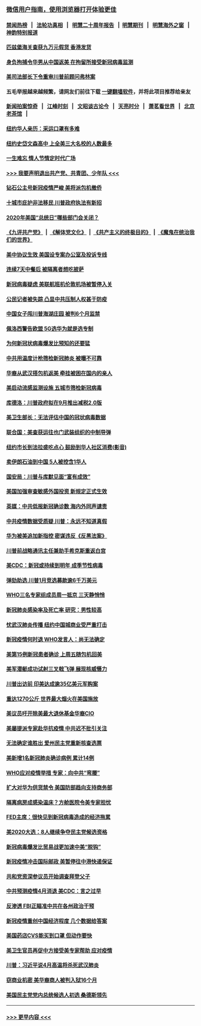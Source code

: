 ### [微信用户指南，使用浏览器打开体验更佳](https://github.com/gfw-breaker/banned-news1/blob/master/indexes/wechat-guide.md?t=0)
#### [禁闻热榜](热点新闻.md?t=0)  &nbsp;&nbsp;|&nbsp;&nbsp; [法轮功真相](https://github.com/gfw-breaker/truth/blob/master/README.md?t=0) &nbsp;&nbsp;|&nbsp;&nbsp; [明慧二十周年报告](https://github.com/gfw-breaker/mh-reports/blob/master/README.md?t=0) &nbsp;&nbsp;|&nbsp;&nbsp;[明慧期刊](https://github.com/gfw-breaker/mh-qikan) &nbsp;&nbsp;|&nbsp;&nbsp; [明慧海外之窗](https://github.com/gfw-breaker/mh-news/blob/master/README.md?t=0) &nbsp;&nbsp;|&nbsp;&nbsp; [神韵特别报道](https://github.com/gfw-breaker/mh-news/blob/master/shenyun.md?t=0)
#### [匹兹堡海关查获九万元假货 香港发货](../pages/nsc412/n11870716.md?t=02151933) 
#### [身负拘捕令华男从中国返美  在拘留所接受新冠病毒监测](../pages/nsc412/n11870710.md?t=02151933) 
#### [美司法部长下令重审川普前顾问弗林案](../pages/nsc412/n11870258.md?t=02151933) 
#### 五毛举报越来越频繁，请网友们前往下载 [一键翻墙软件](https://github.com/gfw-breaker/ssr-accounts)，并将此项目推荐给亲友
#### [新闻拍案惊奇](https://github.com/gfw-breaker/banned-news1/blob/master/pages/link4.md) &nbsp;&nbsp;|&nbsp;&nbsp; [江峰时刻](https://github.com/gfw-breaker/banned-news1/blob/master/pages/link4.md) &nbsp;&nbsp;|&nbsp;&nbsp; [文昭谈古论今](https://github.com/gfw-breaker/banned-news1/blob/master/pages/link4.md) &nbsp;&nbsp;|&nbsp;&nbsp; [天亮时分](https://github.com/gfw-breaker/banned-news1/blob/master/pages/link4.md) &nbsp;&nbsp;|&nbsp;&nbsp; [萧茗看世界](https://github.com/gfw-breaker/banned-news1/blob/master/pages/link4.md) &nbsp;&nbsp;|&nbsp;&nbsp; [北京老茶馆](https://github.com/gfw-breaker/banned-news1/blob/master/pages/link4.md) &nbsp;&nbsp;|&nbsp;&nbsp; 
#### [纽约华人亲历：采运口罩有多难](../pages/nsc412/n11870531.md?t=02151933) 
#### [纽约史岱文森高中  上全美三大名校的人数最多](../pages/nsc412/n11870557.md?t=02151933) 
#### [一生难忘 情人节情定时代广场](../pages/nsc412/n11870536.md?t=02151933) 
#### [>>> 我要声明退出共产党、共青团、少年队 <<<](https://github.com/begood0513/goodnews/blob/master/quit/letter.md) 
#### [钻石公主号新冠疫情严峻 美将派包机撤侨](../pages/nsc412/n11870505.md?t=02151933) 
#### [十城市庇护非法移民 川普政府执法有新招](../pages/nsc412/n11870410.md?t=02151933) 
#### [2020年美国“总统日”哪些部门会关闭？](../pages/nsc412/n11870148.md?t=02151933) 
#### [《九评共产党》](https://github.com/begood0513/9ping.md/blob/master/README.md) &nbsp;|&nbsp; [《解体党文化》](../../../../jtdwh.md/blob/master/README.md)  &nbsp;|&nbsp; [《共产主义的终极目的》](../../../../gczydzjmd.md/blob/master/README.md) &nbsp;|&nbsp; [《魔鬼在统治我们的世界》](../../../../mgztzwmdsj.md/blob/master/README.md) 
#### [美中协议生效 美国设专案办公室及投诉专线](../pages/nsc412/n11870266.md?t=02151933) 
#### [连续7天中餐后 被隔离者想吃披萨](../pages/nsc412/n11870243.md?t=02151933) 
#### [新冠病毒疑虑 美联航班机伦敦机场被暂停入关](../pages/nsc412/n11870015.md?t=02151933) 
#### [公民记者被失踪 凸显中共压制人权甚于防疫](../pages/nsc412/n11870042.md?t=02151933) 
#### [中国女子闯川普海湖庄园 被判6个月监禁](../pages/nsc412/n11869919.md?t=02151933) 
#### [佩洛西警告欧盟 5G选华为就是选专制](../pages/nsc412/n11869898.md?t=02151933) 
#### [为何新冠状病毒爆发比预知的还要猛](../pages/nsc412/n11869828.md?t=02151933) 
#### [中共用温度计枪筛检新冠肺炎 被曝不可靠](../pages/nsc412/n11869707.md?t=02151933) 
#### [华裔从武汉搭包机返美 牵挂被困在国内的亲人](../pages/nsc412/n11869711.md?t=02151933) 
#### [美启动流感监测设施 五城市筛检新冠病毒](../pages/nsc412/n11869689.md?t=02151933) 
#### [库德洛：川普政府拟在9月推出减税2.0版](../pages/nsc412/n11869627.md?t=02151933) 
#### [美卫生部长：无法评估中国的冠状病毒数据](../pages/nsc412/n11869301.md?t=02151933) 
#### [联合国：美查获运往也门武装组织的中制导弹](../pages/nsc412/n11868677.md?t=02151933) 
#### [纽约市长到法拉盛吃点心  鼓励到华人社区消费(影音)](../pages/nsc412/n11868197.md?t=02151933) 
#### [卖伊朗石油到中国  5人被控含1华人](../pages/nsc412/n11867988.md?t=02151933) 
#### [国安局：川普与库默见面“富有成效”](../pages/nsc412/n11867976.md?t=02151933) 
#### [美国加强审查敏感外国投资 新规定正式生效](../pages/nsc412/n11868041.md?t=02151933) 
#### [英媒：中共低报新冠确诊数 海内外同声谴责](../pages/nsc412/n11867421.md?t=02151933) 
#### [中共疫情数据受质疑 川普：永远不知道真假](../pages/nsc412/n11867195.md?t=02151933) 
#### [华为被美追加新指控 密谋违反《反黑法案》](../pages/nsc412/n11867191.md?t=02151933) 
#### [川普前战略通讯主任兼助手希克斯重返白宫](../pages/nsc412/n11867104.md?t=02151933) 
#### [美CDC：新冠或持续到明年 成季节性病毒](../pages/nsc412/n11867279.md?t=02151933) 
#### [弹劾助选 川普1月竞选募款逾6千万美元](../pages/nsc412/n11866950.md?t=02151933) 
#### [WHO三名专家组成员周一抵京 三天静悄悄](../pages/nsc412/n11866947.md?t=02151933) 
#### [新冠肺炎感染率及死亡率 研究：男性较高](../pages/nsc412/n11866956.md?t=02151933) 
#### [忧武汉肺炎传播 纽约中国城商业受严重打击](../pages/nsc412/n11866902.md?t=02151933) 
#### [新冠疫情何时退 WHO发言人：尚无法确定](../pages/nsc412/n11866864.md?t=02151933) 
#### [美第15例新冠患者确诊 上周五随包机回美](../pages/nsc412/n11866852.md?t=02151933) 
#### [美军潜艇成功试射三叉戟飞弹 展现核威慑力](../pages/nsc412/n11866046.md?t=02151933) 
#### [川普出访前 印美达成逾35亿美元军购案](../pages/nsc412/n11865444.md?t=02151933) 
#### [重达1270公斤 世界最大烟火在美国施放](../pages/nsc412/n11865198.md?t=02151933) 
#### [美议员吁开除美最大退休基金华裔CIO](../pages/nsc412/n11865230.md?t=02151933) 
#### [美屡提派专家赴华抗疫情 中共迟不批引关注](../pages/nsc412/n11864719.md?t=02151933) 
#### [无法确定谁胜出 爱州民主党重新核查选票](../pages/nsc412/n11864830.md?t=02151933) 
#### [美新增1名新冠肺炎确诊病例 累计14例](../pages/nsc412/n11864893.md?t=02151933) 
#### [WHO应对疫情举措 专家：向中共“弯腰”](../pages/nsc412/n11864727.md?t=02151933) 
#### [扩大对华为供货禁令 美国防部趋向支持商务部](../pages/nsc412/n11864773.md?t=02151933) 
#### [隔离病房成感染温床？方舱医院令美专家担忧](../pages/nsc412/n11864575.md?t=02151933) 
#### [FED主席：很快见到新冠病毒造成的经济拖累](../pages/nsc412/n11864507.md?t=02151933) 
#### [美2020大选：8人继续争夺民主党候选资格](../pages/nsc412/n11864327.md?t=02151933) 
#### [新冠病毒爆发比贸易战更加速中美“脱钩”](../pages/nsc412/n11864470.md?t=02151933) 
#### [新冠疫情冲击国际邮政 美暂停往中港快递保证](../pages/nsc412/n11864207.md?t=02151933) 
#### [共和党资深参议员开始调查拜登父子](../pages/nsc412/n11863984.md?t=02151933) 
#### [中共预测疫情4月消退 美CDC：言之过早](../pages/nsc412/n11864310.md?t=02151933) 
#### [反渗透 FBI正瞄准中共在各州政治干预](../pages/nsc412/n11864300.md?t=02151933) 
#### [新冠疫情重创中国经济程度 几个数据给答案](../pages/nsc412/n11864203.md?t=02151933) 
#### [美国药店CVS能买到口罩 但动作要快](../pages/nsc412/n11862438.md?t=02151933) 
#### [美卫生官员再促中方接受美专家帮助 应对疫情](../pages/nsc412/n11864043.md?t=02151933) 
#### [川普：习近平说4月高温将杀死武汉肺炎](../pages/nsc412/n11860814.md?t=02151933) 
#### [窃商业机密 美华裔商人被判入狱16个月](../pages/nsc412/n11863911.md?t=02151933) 
#### [美国民主党党内总统候选人初选 桑德斯领先](../pages/nsc412/n11863475.md?t=02151933) 

----
#### [ >>> 更早内容 <<< ](../indexes/nsc412-earlier.md)
